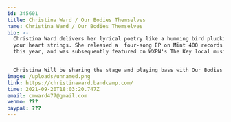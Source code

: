 ```yaml
---
id: 345601
title: Christina Ward / Our Bodies Themselves
name: Christina Ward / Our Bodies Themselves
bio: >-
  Christina Ward delivers her lyrical poetry like a humming bird plucking at
  your heart strings. She released a  four-song EP on Mint 400 records earlier
  this year, and was subsequently featured on WXPN's The Key local music show.


  Christina Will be sharing the stage and playing bass with Our Bodies Themselves, the brainchild of Nawi Avila. Part performance art, part serious musicianship, and part comedy, OBT is one of the most unique and creative acts I have ever seen, so please do yourself a favor and see Themselves for yourselves.
image: /uploads/unnamed.png
link: https://christinaward.bandcamp.com/
time: 2021-09-20T18:03:20.747Z
email: cmward477@gmail.com
venmo: ???
paypal: ???
---
```

